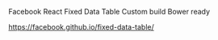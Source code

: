 Facebook React Fixed Data Table Custom build Bower ready

https://facebook.github.io/fixed-data-table/
